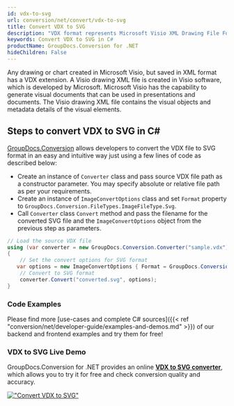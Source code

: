 ```yaml
---
id: vdx-to-svg
url: conversion/net/convert/vdx-to-svg
title: Convert VDX to SVG
description: "VDX format represents Microsoft Visio XML Drawing File Format with .vdx extension. Learn how to convert VDX to SVG file programmatically in C# language using GroupDocs.Conversion for .NET library."
keywords: Convert VDX to SVG in C#
productName: GroupDocs.Conversion for .NET
hideChildren: False
---
```


Any drawing or chart created in Microsoft Visio, but saved in XML format has a VDX extension. A Visio drawing XML file is created in Visio software, which is developed by Microsoft. Microsoft Visio has the capability to generate visual documents that can be used in presentations and documents. The Visio drawing XML file contains the visual objects and metadata details of the visual elements.

## Steps to convert VDX to SVG in C#

[GroupDocs.Conversion](https://products.groupdocs.com/conversion/net) allows developers to convert the VDX file to SVG format in an easy and intuitive way just using a few lines of code as described below:

* Create an instance of `Converter` class and pass source VDX file path as a constructor parameter. You may specify absolute or relative file path as per your requirements. 
* Create an instance of `ImageConvertOptions` class and set `Format` property to `GroupDocs.Conversion.FileTypes.ImageFileType.Svg`.
* Call `Converter` class `Convert` method and pass the filename for the converted SVG file and the `ImageConvertOptions` object from the previous step as parameters.

```csharp
// Load the source VDX file
using (var converter = new GroupDocs.Conversion.Converter("sample.vdx"))
{
    // Set the convert options for SVG format
   var options = new ImageConvertOptions { Format = GroupDocs.Conversion.FileTypes.ImageFileType.Svg };
    // Convert to SVG format
    converter.Convert("converted.svg", options);
}
```

### Code Examples

Please find more [use-cases and complete C# sources]({{< ref "conversion/net/developer-guide/examples-and-demos.md" >}}) of our backend and frontend examples and try them for free!

### VDX to SVG Live Demo

GroupDocs.Conversion for .NET provides an online [**VDX to SVG converter**](https://products.groupdocs.app/conversion/vdx-to-svg), which allows you to try it for free and check conversion quality and accuracy.

[!["Convert VDX to SVG"](conversion/net/images/convert-to-svg/convert-vdx-to-svg.png)](https://products.groupdocs.app/conversion/vdx-to-svg)